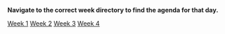**Navigate to the correct week directory to find the agenda for that day.**

[Week 1](./week-1)
[Week 2](./week-2)
[Week 3](./week-3)
[Week 4](./week-4)
